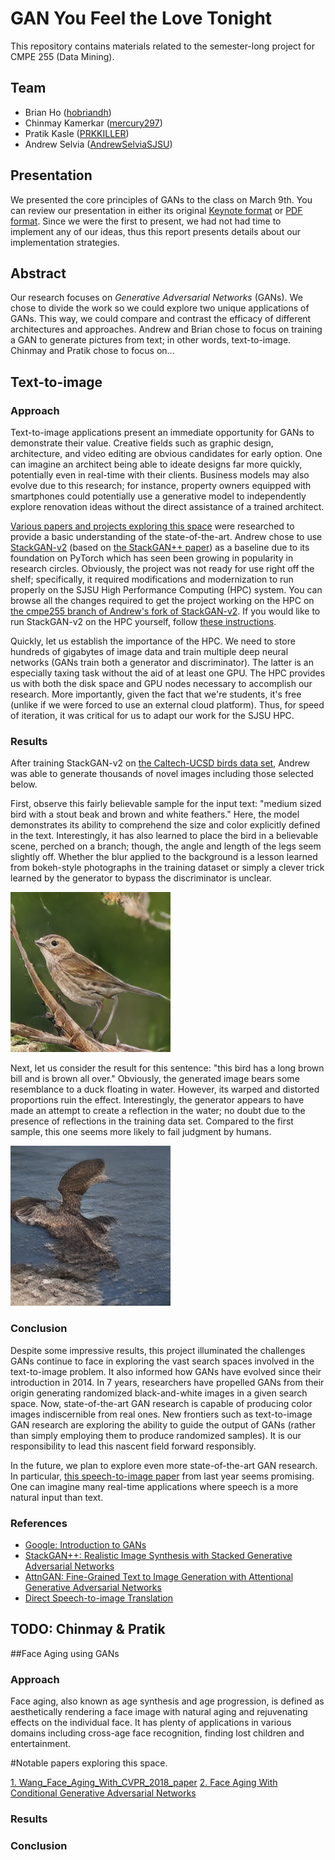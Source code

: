 # GAN You Feel the Love Tonight

This repository contains materials related to the semester-long project for CMPE 255 (Data Mining).

## Team

* Brian Ho ([hobriandh](https://github.com/hobriandh))
* Chinmay Kamerkar ([mercury297](https://github.com/mercury297))
* Pratik Kasle ([PRKKILLER](https://github.com/PRKKILLER))
* Andrew Selvia ([AndrewSelviaSJSU](https://github.com/AndrewSelviaSJSU))

## Presentation

We presented the core principles of GANs to the class on March 9th. You can review our presentation in either its original [Keynote format](Presentation.key) or [PDF format](Presentation.pdf). Since we were the first to present, we had not had time to implement any of our ideas, thus this report presents details about our implementation strategies.

## Abstract

Our research focuses on *Generative Adversarial Networks* (GANs). We chose to divide the work so we could explore two unique applications of GANs. This way, we could compare and contrast the efficacy of different architectures and approaches. Andrew and Brian chose to focus on training a GAN to generate pictures from text; in other words, text-to-image. Chinmay and Pratik chose to focus on...

## Text-to-image

### Approach

Text-to-image applications present an immediate opportunity for GANs to demonstrate their value. Creative fields such as graphic design, architecture, and video editing are obvious candidates for early option. One can imagine an architect being able to ideate designs far more quickly, potentially even in real-time with their clients. Business models may also evolve due to this research; for instance, property owners equipped with smartphones could potentially use a generative model to independently explore renovation ideas without the direct assistance of a trained architect.

[Various papers and projects exploring this space](https://paperswithcode.com/task/text-to-image-generation) were researched to provide a basic understanding of the state-of-the-art. Andrew chose to use [StackGAN-v2](https://github.com/hanzhanggit/StackGAN-v2) (based on [the StackGAN++ paper](https://arxiv.org/abs/1710.10916)) as a baseline due to its foundation on PyTorch which has seen been growing in popularity in research circles. Obviously, the project was not ready for use right off the shelf; specifically, it required modifications and modernization to run properly on the SJSU High Performance Computing (HPC) system. You can browse all the changes required to get the project working on the HPC on [the cmpe255 branch of Andrew's fork of StackGAN-v2](https://github.com/AndrewSelviaSJSU/StackGAN-v2/tree/cmpe255). If you would like to run StackGAN-v2 on the HPC yourself, follow [these instructions](https://github.com/AndrewSelviaSJSU/StackGAN-v2/blob/cmpe255/cmpe255.md).

Quickly, let us establish the importance of the HPC. We need to store hundreds of gigabytes of image data and train multiple deep neural networks (GANs train both a generator and discriminator). The latter is an especially taxing task without the aid of at least one GPU. The HPC provides us with both the disk space and GPU nodes necessary to accomplish our research. More importantly, given the fact that we're students, it's free (unlike if we were forced to use an external cloud platform). Thus, for speed of iteration, it was critical for us to adapt our work for the SJSU HPC.

### Results

After training StackGAN-v2 on [the Caltech-UCSD birds data set](http://www.vision.caltech.edu/visipedia/CUB-200-2011.html), Andrew was able to generate thousands of novel images including those selected below.

First, observe this fairly believable sample for the input text: "medium sized bird with a stout beak and brown and white feathers." Here, the model demonstrates its ability to comprehend the size and color explicitly defined in the text. Interestingly, it has also learned to place the bird in a believable scene, perched on a branch; though, the angle and length of the legs seem slightly off. Whether the blur applied to the background is a lesson learned from bokeh-style photographs in the training dataset or simply a clever trick learned by the generator to bypass the discriminator is unclear.

!["medium sized bird with a stout beak and brown and white feathers"](photos/Black_Footed_Albatross_0090_796077_256_sentence2.png)

Next, let us consider the result for this sentence: "this bird has a long brown bill and is brown all over." Obviously, the generated image bears some resemblance to a duck floating in water. However, its warped and distorted proportions ruin the effect. Interestingly, the generator appears to have made an attempt to create a reflection in the water; no doubt due to the presence of reflections in the training data set. Compared to the first sample, this one seems more likely to fail judgment by humans. 

!["this bird has a long brown bill and is brown all over."](photos/Black_Footed_Albatross_0090_796077_256_sentence7.png)

### Conclusion

Despite some impressive results, this project illuminated the challenges GANs continue to face in exploring the vast search spaces involved in the text-to-image problem. It also informed how GANs have evolved since their introduction in 2014. In 7 years, researchers have propelled GANs from their origin generating randomized black-and-white images in a given search space. Now, state-of-the-art GAN research is capable of producing color images indiscernible from real ones. New frontiers such as text-to-image GAN research are exploring the ability to guide the output of GANs (rather than simply employing them to produce randomized samples). It is our responsibility to lead this nascent field forward responsibly.

In the future, we plan to explore even more state-of-the-art GAN research. In particular, [this speech-to-image paper](https://arxiv.org/pdf/2004.03413.pdf) from last year seems promising. One can imagine many real-time applications where speech is a more natural input than text.

### References

* [Google: Introduction to GANs](https://developers.google.com/machine-learning/gan)
* [StackGAN++: Realistic Image Synthesis with Stacked Generative Adversarial Networks](https://arxiv.org/abs/1710.10916)
* [AttnGAN: Fine-Grained Text to Image Generation with Attentional Generative Adversarial Networks](https://arxiv.org/abs/1711.10485)
* [Direct Speech-to-image Translation](https://arxiv.org/abs/2004.03413)

## TODO: Chinmay & Pratik
##Face Aging using GANs
### Approach
Face aging, also known as age synthesis and age progression, is defined as aesthetically rendering a face image with natural aging and rejuvenating effects on the individual face. It has plenty of applications in various domains including cross-age face recognition, finding lost children
and entertainment. 


#Notable papers exploring this space.

[1. Wang_Face_Aging_With_CVPR_2018_paper](https://openaccess.thecvf.com/content_cvpr_2018/papers/Wang_Face_Aging_With_CVPR_2018_paper.pdf)
[2. Face Aging With Conditional Generative Adversarial Networks](https://arxiv.org/pdf/1702.01983.pdf)

### Results

### Conclusion
